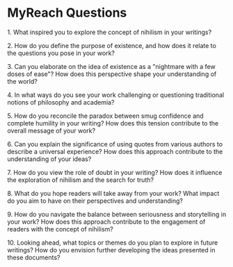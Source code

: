 # MyReach Questions

1\. What inspired you to explore the concept of nihilism in your writings?

2\. How do you define the purpose of existence, and how does it relate to the questions you pose in your work?

3\. Can you elaborate on the idea of existence as a "nightmare with a few doses of ease"? How does this perspective shape your understanding of the world?

4\. In what ways do you see your work challenging or questioning traditional notions of philosophy and academia?

5\. How do you reconcile the paradox between smug confidence and complete humility in your writing? How does this tension contribute to the overall message of your work?

6\. Can you explain the significance of using quotes from various authors to describe a universal experience? How does this approach contribute to the understanding of your ideas?

7\. How do you view the role of doubt in your writing? How does it influence the exploration of nihilism and the search for truth?

8\. What do you hope readers will take away from your work? What impact do you aim to have on their perspectives and understanding?

9\. How do you navigate the balance between seriousness and storytelling in your work? How does this approach contribute to the engagement of readers with the concept of nihilism?

10\. Looking ahead, what topics or themes do you plan to explore in future writings? How do you envision further developing the ideas presented in these documents?